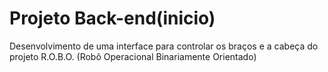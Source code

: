 # Projeto Back-end(inicio)
Desenvolvimento de uma interface para controlar os braços e a cabeça do projeto R.O.B.O. (Robô Operacional Binariamente Orientado)

